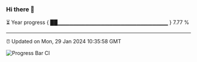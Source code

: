 ### Hi there 👋

⏳ Year progress { ██▁▁▁▁▁▁▁▁▁▁▁▁▁▁▁▁▁▁▁▁▁▁▁▁▁▁▁▁ } 7.77 %

---

⏰ Updated on Mon, 29 Jan 2024 10:35:58 GMT

![Progress Bar CI](https://github.com/IshwaranRudhara/GIT-ACTION/workflows/Progress%20Bar%20CI/badge.svg)
